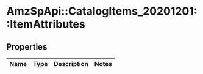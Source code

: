 # AmzSpApi::CatalogItems_20201201::ItemAttributes

## Properties
Name | Type | Description | Notes
------------ | ------------- | ------------- | -------------

